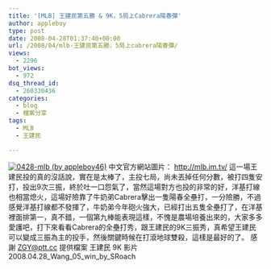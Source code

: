 ```yaml
---
title: '[MLB] 王建民第五勝 & 9K，5局上Cabrera陽春彈'
author: appleboy
type: post
date: 2008-04-28T01:37:40+00:00
url: /2008/04/mlb-王建民第五勝，5局上cabrera陽春彈/
views:
  - 2296
bot_views:
  - 972
dsq_thread_id:
  - 260330436
categories:
  - blog
  - 檔案分享
tags:
  - MLB
  - 王建民

---
```

[<img src="https://i0.wp.com/farm3.static.flickr.com/2137/2448164918_56109fcbf1.jpg?resize=500%2C371&#038;ssl=1" title="0428-mlb (by appleboy46)" alt="0428-mlb (by appleboy46)" data-recalc-dims="1" />][1] 中文官方網站圖片： http://mlb.im.tv/ <!--more--> 這一場王建民投的真的沒話說，實在是太棒了，主投七局，尚未丟掉任何分數，被打四隻安打，投出9次三振，終於吐一口怨氣了，當然這場對方也投的非常的好，洋基打線也相當熄火，這場好險靠了牛奶弟Cabrera擊出一隻陽春全壘打，一分險勝，不過感覺洋基打線都不發揮了，牛奶弟今年砲火強大，已經打出五隻全壘打了，在洋基裡面排第一，真不錯，一個第九棒能表現這樣，不愧是農場培養出來的，大家多多愛護吧，打下來看看Cabrera的全壘打秀，跟王建民的9K三振秀，真希望王建民可以變成三振為主的投手，然後關鍵時候在打滾地球雙殺，這樣是最好的了。 感謝 ZGY@ptt.cc 提供檔案 王建民 9K 影片 2008.04.28\_Wang\_05\_win\_by_SRoach

 [1]: https://www.flickr.com/photos/appleboy/2448164918/ "0428-mlb (by appleboy46)"